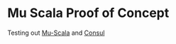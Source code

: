 # Mu Scala Proof of Concept

Testing out [Mu-Scala](https://higherkindness.io/mu-scala/) and [Consul](https://www.consul.io/)
